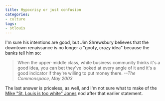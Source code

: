 ```yaml
---
title: Hypocrisy or just confusion
categories:
- culture
tags:
- stlouis
---
```


I'm sure his intentions are good, but Jim Shrewsbury believes that the downtown renaissance is no longer a "goofy, crazy idea" because the banks tell him so:

> When the upper-middle class, white business community thinks it's a good idea, you can bet they've looked at every angle of it and it's a good indicator if they're willing to put money there.
> <cite>--_The Commonspace_, May 2003</cite>

The last answer is priceless, as well, and I'm not sure what to make of the [Mike "St. Louis is too white" Jones][1] nod after that earlier statement.

   [1]: http://www.bizjournals.com/stlouis/stories/2000/01/31/focus38.html
